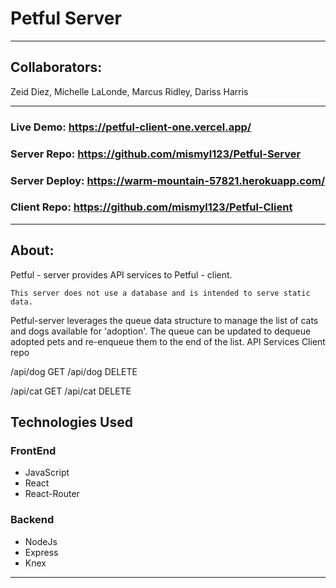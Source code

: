 # Petful Server
---------------------------------------------------------------------------------

## Collaborators:
Zeid Diez,
Michelle LaLonde,
Marcus Ridley,
Dariss Harris

---------------------------------------------------------------------------------

### Live Demo: https://petful-client-one.vercel.app/

### Server Repo: https://github.com/mismyl123/Petful-Server

### Server Deploy: https://warm-mountain-57821.herokuapp.com/

### Client Repo: https://github.com/mismyl123/Petful-Client
---------------------------------------------------------------------------------

## About:


Petful - server provides API services to Petful - client.

    This server does not use a database and is intended to serve static data.

Petful-server leverages the queue data structure to manage the list of cats and dogs available for 'adoption'. The queue can be updated to dequeue adopted pets and re-enqueue them to the end of the list.
API Services
Client repo



/api/dog GET
/api/dog DELETE

/api/cat GET
/api/cat DELETE

## Technologies Used

### FrontEnd

   * JavaScript
   * React
   * React-Router

### Backend

   * NodeJs
   * Express
   * Knex

______________________________________________________________
